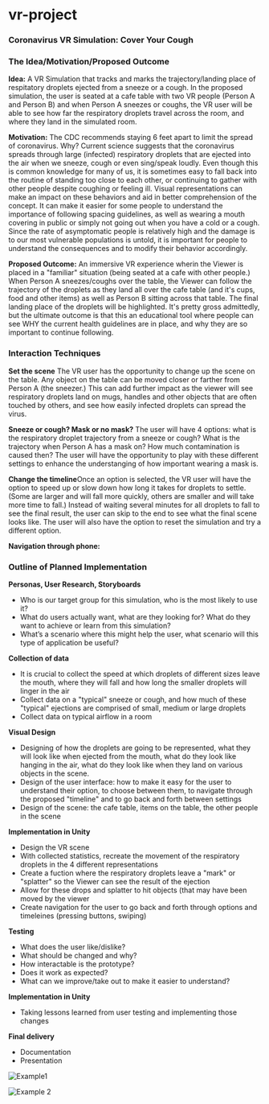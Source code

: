 # vr-project

### Coronavirus VR Simulation: Cover Your Cough

### The Idea/Motivation/Proposed Outcome
**Idea:** A VR Simulation that tracks and marks the trajectory/landing place of respitatory droplets ejected from a sneeze or a cough. In the proposed simulation, the user is seated at a cafe table with two VR people (Person A and Person B) and when Person A sneezes or coughs, the VR user will be able to see how far the respiratory droplets travel across the room, and where they land in the simulated room.

**Motivation:** The CDC recommends staying 6 feet apart to limit the spread of coronavirus. Why? Current science suggests that the coronavirus spreads through large (infected) respiratory droplets that are ejected into the air when we sneeze, cough or even sing/speak loudly. Even though this is common knowledge for many of us, it is sometimes easy to fall back into the routine of standing too close to each other, or continuing to gather with other people despite coughing or feeling ill. Visual representations can make an impact on these behaviors and aid in better comprehension of the concept. It can make it easier for some people to understand the importance of following spacing guidelines, as well as wearing a mouth covering in public or simply not going out when you have a cold or a cough. Since the rate of asymptomatic people is relatively high and the damage is to our most vulnerable populations is untold, it is important for people to understand the consequences and to modify their behavior accordingly. 

**Proposed Outcome:** An immersive VR experience wherin the Viewer is placed in a "familiar" situation (being seated at a cafe with other people.) When Person A sneezes/coughs over the table, the Viewer can follow the trajectory of the droplets as they land all over the cafe table (and it's cups, food and other items) as well as Person B sitting across that table. The final landing place of the droplets will be highlighted. It's pretty gross admittedly, but the ultimate outcome is that this an educational tool where people can see WHY the current health guidelines are in place, and why they are so important to continue following. 


### Interaction Techniques
**Set the scene** The VR user has the opportunity to change up the scene on the table. Any object on the table can be moved closer or farther from Person A (the sneezer.) This can add further impact as the viewer will see respiratory droplets land on mugs, handles and other objects that are often touched by others, and see how easily infected droplets can spread the virus. 

**Sneeze or cough? Mask or no mask?** The user will have 4 options: what is the respiratory droplet trajectory from a sneeze or cough? What is the trajectory when Person A has a mask on? How much contamination is caused then? The user will have the opportunity to play with these different settings to enhance the understanging of how important wearing a mask is. 

**Change the timeline**Once an option is selected, the VR user will have the option to speed up or slow down how long it takes for droplets to settle. (Some are larger and will fall more quickly, others are smaller and will take more time to fall.) Instead of waiting several minutes for all droplets to fall to see the final result, the user can skip to the end to see what the final scene looks like. The user will also have the option to reset the simulation and try a different option. 

**Navigation through phone:** 

### Outline of Planned Implementation
**Personas, User Research, Storyboards**
*  Who is our target group for this simulation, who is the most likely to use it?
*  What do users actually want, what are they looking for? What do they want to achieve or learn from this simulation?
* What’s a scenario where this might help the user, what scenario will this type of application be useful?

**Collection of data**
* It is crucial to collect the speed at which droplets of different sizes leave the mouth, where they will fall and how long the smaller droplets will linger in the air
* Collect data on a "typical" sneeze or cough, and how much of these "typical" ejections are comprised of small, medium or large droplets
* Collect data on typical airflow in a room

**Visual Design**
* Designing of how the droplets are going to be represented, what they will look like when ejected from the mouth, what do they look like hanging in the air, what do they look like when they land on various objects in the scene. 
* Design of the user interface: how to make it easy for the user to understand their option, to choose between them, to navigate through the proposed "timeline" and to go back and forth between settings
* Design of the scene: the cafe table, items on the table, the other people in the scene

**Implementation in Unity**
* Design the VR scene
* With collected statistics, recreate the movement of the respiratory droplets in the 4 different representations
* Create a fuction where the respiratory droplets leave a "mark" or "splatter" so the Viewer can see the result of the ejection
* Allow for these drops and splatter to hit objects (that may have been moved by the viewer
* Create navigation for the user to go back and forth through options and timeleines (pressing buttons, swiping)

**Testing**
* What does the user like/dislike?
* What should be changed and why?
* How interactable is the prototype?
* Does it work as expected?
* What can we improve/take out to make it easier to understand?

**Implementation in Unity**
* Taking lessons learned from user testing and implementing those changes

**Final delivery**
* Documentation
* Presentation

![Example1](https://blogs.3ds.com/simulia/wp-content/uploads/sites/18/2020/04/TimeAnimation_0042.png)

![Example 2](https://i.ytimg.com/vi/md6G2hqrhBE/maxresdefault.jpg)
